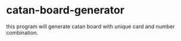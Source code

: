 # catan-board-generator
this program will generate catan board with unique card and number combination.
